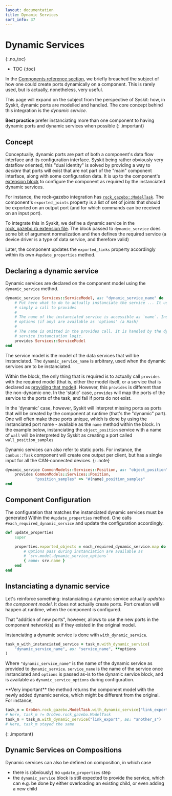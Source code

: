 ```yaml
---
layout: documentation
title: Dynamic Services
sort_info: 37
---
```


# Dynamic Services
{:.no_toc}

- TOC
{:toc}

In the [Components reference section](../components/writing_the_hooks.html#dynamic_ports), we briefly
breached the subject of how one could create ports dynamically on a component.
This is rarely used, but is actually, nonetheless, very useful.

This page will expand on the subject from the perspective of Syskit: how, in
Syskit, dynamic ports are modelled and handled. The core concept behind this
integration is the _dynamic service_.

**Best practice** prefer instanciating more than one component to having dynamic
ports and dynamic services when possible
{: .important}

## Concept

Conceptually, dynamic ports are part of both a component's data flow interface
and its configuration interface. Syskit being rather obviously very dataflow oriented,
this "dual identity" is solved by providing a way to _declare_ that ports will exist
that are not part of the "main" component interface, along with some configuration
data. It is up to the component's [extension block](../components/runtime.html#extension_file)
to configure the component as required by the instanciated dynamic services.

For instance, the rock-gazebo integration has [`rock_gazebo::ModelTask`](https://github.com/rock-gazebo/simulation-orogen-rock_gazebo).
The component's `exported_joints` property is a list of set of joints that should be
exported on an output port (and for which commands can be received on an input port).

To integrate this in Syskit, we define a dynamic service in the
[rock_gazebo.rb extension file](https://github.com/rock-core/bundles-common_models/blob/master/models/orogen/rock_gazebo.rb#L83).
The block passed to `dynamic_service` does some bit of argument normalization and
then defines the required service (a device driver is a type of data service, and
therefore valid)

Later, the component updates the `exported_links` property accordingly within its own
`#update_properties` method.

## Declaring a dynamic service

Dynamic services are declared on the component model using the `dynamic_service` method.

~~~ ruby
dynamic_service Services::ServiceModel, as: "dynamic_service_name" do
    # Put here what to do to actually instanciate the service ... It usually is
    # simply a call to provides
    #
    # The name of the instanciated service is accessible as `name`. Instanciation
    # options (if any) are available as 'options' (a Hash)
    #
    # The name is omitted in the provides call. It is handled by the dynamic
    # service instanciation logic.
    provides Services::ServiceModel
end
~~~

The service model is the model of the data services that will be instanciated.
The `dynamic_service_name` is arbitrary, used when the dynamic services are to
be instanciated.

Within the block, the only thing that is required is to actually call `provides`
with the required model (that is, either the model itself, or a service that is
declared as [providing that model](./reusable_networks.html#data_service_relationships)).
However, this `provides` is different than the non-dynamic one. In the 'static' case,
`provides` will map the ports of the service to the ports of the task, and fail if ports
do not exist.

In the 'dynamic' case, however, Syskit will interpret missing ports as ports
that will be created by the component at runtime (that's the "dynamic" part).
One will often make these ports unique, which is done by using the
instanciated port name - available as the `name` method within the block. In the
example below, instanciating the `object_position` service with a name of `wall`
will be interpreted by Syskit as creating a port called `wall_position_samples`

Dynamic services can also refer to static ports. For instance, the `canbus::Task`
component will create one output per client, but has a single input for all the
CAN-connected devices.
{: .note}

~~~ ruby
dynamic_service CommonModels::Services::Position, as: "object_position" do
    provides CommonModels::Services::Position,
             "position_samples" => "#{name}_position_samples"
end
~~~

## Component Configuration

The configuration that matches the instanciated dynamic services must be generated
Within the `#update_properties` method. One calls `#each_required_dynamic_service`
and update the configuration accordingly.

~~~ ruby
def update_properties
    super

    properties.exported_objects = each_required_dynamic_service.map do |srv|
        # Options pass during instanciation are available as
        # `srv.model.dynamic_service_options`
        { name: srv.name }
    end
end
~~~

## Instanciating a dynamic service

Let's reinforce something: instanciating a dynamic service actually _updates the
component model_. It does not actually create ports. Port creation will happen
at runtime, when the component is configured.

That "addition of new ports", however, allows to use the new ports in the
component network(s) as if they existed in the original model.

Instanciating a dynamic service is done with `with_dynamic_service`.

~~~ ruby
task_m_with_instanciated_service = task_m.with_dynamic_service(
    "dynamic_service_name", as: "service_name", **options
)
~~~

Where `"dynamic_service_name"` is the name of the dynamic service as provided to
`dynamic_service`. `service_name` is the name of the service once instanciated and
`options` is passed as-is to the dynamic service block, and is available as
`dynamic_service_options` during configuration.

<div>
**Very important** the method returns the component model with the newly added
dynamic service, which might be different from the original. For instance,

~~~ ruby
task_m = OroGen.rock_gazebo.ModelTask.with_dynamic_service("link_export", as: "new_s")
# Here, task_m != OroGen.rock_gazebo.ModelTask
task_m = task_m.with_dynamic_service("link_export", as: "another_s")
# Here, task_m stayed the same
~~~
</div>
{: .important}

## Dynamic Services on Compositions

Dynamic services can also be defined on composition, in which case

- there is (obviously) no `update_properties` step
- the `dynamic_service` block is still expected to provide the service, which can e.g.
  be done by either overloading an existing child, or even adding a new child
